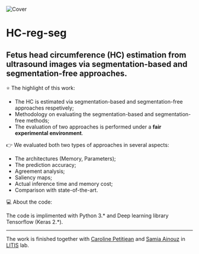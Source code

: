 ![Cover](http://github.com/jizhang02/HC-reg-seg/hc.png)

# HC-reg-seg

Fetus head circumference (HC) estimation from ultrasound images via segmentation-based and segmentation-free approaches.    
---

⭐ The highlight of this work:
* The HC is estimated via segmentation-based and segmentation-free approaches respetively;
* Methodology on evaluating the segmentation-based and segmentation-free methods;
* The evaluation of two approaches is performed under a **fair experimental environment**. 

👉 We evaluated both two types of approaches in several aspects:    
* The architectures (Memory, Parameters);     
* The prediction accuracy;
* Agreement analysis;
* Saliency maps;
* Actual inference time and memory cost;
* Comparison with state-of-the-art.

💻 About the code:    

The code is implimented with Python 3.* and Deep learning library Tensorflow (Keras 2.*).

---
The work is finished together with [Caroline Petitjean](http://pagesperso.litislab.fr/cpetitjean/) and [Samia Ainouz](https://pagesperso.litislab.fr/sainouz/) in [LITIS](https://www.litislab.fr/) lab.
